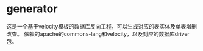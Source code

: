 # generator
这是一个基于velocity模板的数据库反向工程，可以生成对应的表实体及单表增删改查。
依赖的apache的commons-lang和velocity，以及对应的数据库driver包。
